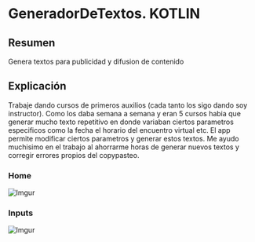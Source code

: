 # GeneradorDeTextos. KOTLIN

## Resumen 
Genera textos para publicidad y difusion de contenido

## Explicación
Trabaje dando cursos de primeros auxilios (cada tanto los sigo dando soy instructor). Como los daba semana a semana y eran 5 cursos habia que generar mucho texto repetitivo en donde variaban ciertos parametros especificos como la fecha el horario del encuentro virtual etc. El app permite modificar ciertos parametros y generar estos textos. Me ayudo muchisimo en el trabajo al ahorrarme horas de generar nuevos textos y corregir errores propios del copypasteo.

### Home
![Imgur](https://i.imgur.com/kaiahjF.png)

### Inputs
![Imgur](https://i.imgur.com/mfMKxLh.png)
